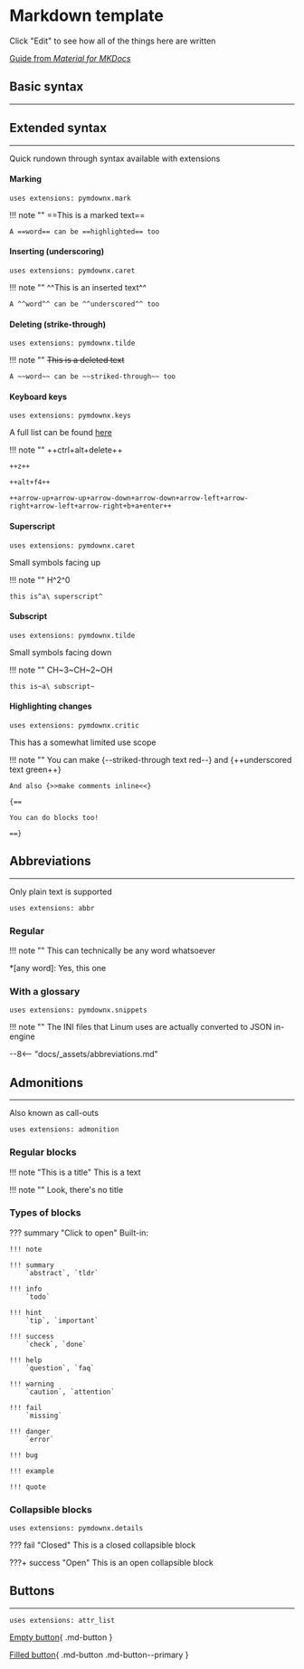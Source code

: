 # Markdown template

Click "Edit" to see how all of the things here are written

[Guide from *Material for MKDocs*](https://squidfunk.github.io/mkdocs-material/reference/)

## Basic syntax

---

## Extended syntax

---

Quick rundown through syntax available with extensions

#### Marking

`uses extensions: pymdownx.mark`

!!! note ""
	==This is a marked text==
	
	A ==word== can be ==highlighted== too

#### Inserting (underscoring)

`uses extensions: pymdownx.caret`

!!! note ""
	^^This is an inserted text^^
	
	A ^^word^^ can be ^^underscored^^ too

#### Deleting (strike-through)

`uses extensions: pymdownx.tilde`

!!! note ""
	~~This is a deleted text~~
	
	A ~~word~~ can be ~~striked-through~~ too

#### Keyboard keys

`uses extensions: pymdownx.keys`

A full list can be found [here](https://facelessuser.github.io/pymdown-extensions/extensions/keys/#key-map-index)

!!! note ""
	++ctrl+alt+delete++
	
	++z++
	
	++alt+f4++
	
	++arrow-up+arrow-up+arrow-down+arrow-down+arrow-left+arrow-right+arrow-left+arrow-right+b+a+enter++

#### Superscript 

`uses extensions: pymdownx.caret`

Small symbols facing up

!!! note ""
	H^2^0
	
	this is^a\ superscript^

#### Subscript

`uses extensions: pymdownx.tilde`

Small symbols facing down

!!! note ""
	CH~3~CH~2~OH
	
	this is~a\ subscript~

#### Highlighting changes

`uses extensions: pymdownx.critic`

This has a somewhat limited use scope

!!! note ""
	You can make {--striked-through text red--} and {++underscored text green++}
	
	And also {>>make comments inline<<}
	
	{==
	
	You can do blocks too!
	
	==}

## Abbreviations

---

Only plain text is supported

`uses extensions: abbr`

### Regular

!!! note ""
	This can technically be any word whatsoever

*[any word]: Yes, this one

### With a glossary

`uses extensions: pymdownx.snippets`

!!! note ""
	The INI files that Linum uses are actually converted to JSON in-engine

--8<-- "docs/_assets/abbreviations.md"

## Admonitions

---

Also known as call-outs

`uses extensions: admonition`

### Regular blocks

!!! note "This is a title"
    This is a text

!!! note ""
    Look, there's no title

### Types of blocks

??? summary "Click to open"
	Built-in:
	
	!!! note
	
	!!! summary
		`abstract`, `tldr`

	!!! info
		`todo`

	!!! hint
		`tip`, `important`

	!!! success
		`check`, `done`
		
	!!! help
		`question`, `faq`
		
	!!! warning
		`caution`, `attention`
		
	!!! fail
		`missing`
		
	!!! danger
		`error`
		
	!!! bug

	!!! example

	!!! quote

### Collapsible blocks

`uses extensions: pymdownx.details`

??? fail "Closed"
	This is a closed collapsible block
	
???+ success "Open"
	This is an open collapsible block

## Buttons

---

`uses extensions: attr_list`

[Empty button](../index.md){ .md-button }

[Filled button](../index.md){ .md-button .md-button--primary }

